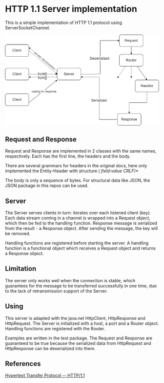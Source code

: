 # HTTP 1.1 Server implementation

This is a simple implementation of HTTP 1.1 protocol using ServerSocketChannel.

![img.png](img.png)

## Request and Response

Request and Response are implemented in 2 classes with the same names, respectively. Each has the first line, the headers and the
body.

There are several grammars for headers in the original docs, here only implemented the Entity-Header with structure _(
field:value CRLF)\*_

The body is only a sequence of bytes. For structural data like JSON, the JSON package in this repos can be used.

## Server
The Server serves clients in turn: iterates over each listened client (key). Each data stream coming in a channel is wrapped into a Request object, which then be fed to the handling function. Response message is serialized from the result - a Response object. After sending the message, the key will be removed.

Handling functions are registered before starting the server. A handling function is a functional object which receives a Request object and returns a Response object.
## Limitation
The server only works well when the connection is stable, which guarantees for the message to be transferred successfully in one time, due to the lack of retransmission support of the Server.

## Using
This server is adapted with the java.net HttpClient, HttpResponse and HttpRequest. The Server is initialized with a
host, a port and a Router object. Handling functions are registered with the Router.

Examples are written in the test package. The Request and Response are guaranteed to be true because the serialized data
from HttpRequest and HttpResponse can be deserialized into them.

## References

[Hypertext Transfer Protocol -- HTTP/1.1](https://www.w3.org/Protocols/HTTP/1.1/draft-ietf-http-v11-spec-01.html)
